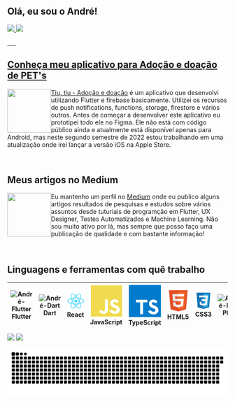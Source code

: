 ## Olá, eu sou o André!


 <div>
  <a href="https://github.com/AndreDrummer">
  <img height="180em" src="https://github-readme-stats.vercel.app/api?username=AndreDrummer&show_icons=true&theme=dark&include_all_commits=true&count_private=true"/>
  <img height="180em" src="https://github-readme-stats.vercel.app/api/top-langs/?username=AndreDrummer&layout=compact&langs_count=7&theme=dark"/>
</div>
 
&nbsp; &nbsp; &nbsp;

<div>
  <h2>Conheça meu aplicativo para Adoção e doação de PET's</h2>
 <p><a href="https://play.google.com/store/apps/details?id=com.anjasolutions.tiutiu&hl=pt_BR&gl=US"><img align="left" src="https://play-lh.googleusercontent.com/vKhzQDu77_d9-dXOSU6dNcgldCxO8IPphFWJSnnhv66bEZ6ZTUJGETmkFhbjHd92KQJK=w480-h960-rw" width="100" height="100"/>Tiu, tiu - Adoção e doação</a> é um aplicativo que desenvolvi utilizando Flutter e firebase basicamente. Utilizei os recursos de push notifications, functions, storage, firestore e vários outros. Antes de começar a desenvolver este aplicativo eu prototipei todo ele no Figma. Ele não está com código público ainda e atualmente está disponível apenas para Android, mas neste segundo semestre de 2022 estou trabalhando em uma atualização onde irei lançar a versão iOS na Apple Store.</p>
</div>
 
&nbsp; &nbsp; &nbsp;
 
<div>
  <h2>Meus artigos no Medium</h2>
 <p> Eu mantenho um perfil no <a href="https://medium.com/@andrfelipedrummer"><img align="left" src="https://cdn-icons-png.flaticon.com/512/5968/5968885.png" width="100" height="100"/>Medium</a> onde eu publico alguns artigos resultados de pesquisas e estudos sobre vários assuntos desde tuturiais de programção em Flutter, UX Designer, Testes Automatizados e Machine Learning. Não sou muito ativo por lá, mas sempre que posso faço uma publicação de qualidade e com bastante informação!</p>
</div>
 
&nbsp; &nbsp; &nbsp;

<h2>Linguagens e ferramentas com quê trabalho</h2>

| ![André-Flutter](https://user-images.githubusercontent.com/36930816/128072587-51be9299-a6d5-4312-b074-ec10f1db4669.png) Flutter | ![André-Dart](https://user-images.githubusercontent.com/36930816/128072659-3f2ea617-74a9-45e9-9aab-6133c66ebbd6.png) Dart | ![André-React](https://raw.githubusercontent.com/devicons/devicon/master/icons/react/react-original.svg) React | ![André-Js](https://raw.githubusercontent.com/devicons/devicon/master/icons/javascript/javascript-plain.svg) JavaScript | ![André-Ts](https://raw.githubusercontent.com/devicons/devicon/master/icons/typescript/typescript-plain.svg) TypeScript | ![André-HTML](https://raw.githubusercontent.com/devicons/devicon/master/icons/html5/html5-original.svg) HTML5 |![André-CSS](https://raw.githubusercontent.com/devicons/devicon/master/icons/css3/css3-original.svg) CSS3 | ![André-PHP](https://user-images.githubusercontent.com/36930816/128073221-5ee898e3-9555-44ec-890f-64ca5a2e493c.png) PHP | ![André-Kotlin](https://user-images.githubusercontent.com/36930816/128072780-4418617f-2f13-4449-ac81-d459f2cccc86.png) Kotlin |
| ------------ | ------------ | ------------ | ------------ | ------------ | ------------ | ------------ | ------------ | ------------ |
 
 
  <a href = "mailto:anprofelipe@"><img src="https://img.shields.io/badge/-Gmail-%23333?style=for-the-badge&logo=gmail&logoColor=white" target="_blank"></a>
  <a href="https://www.linkedin.com/in/andre-mobile-developer/" target="_blank"><img src="https://img.shields.io/badge/-LinkedIn-%230077B5?style=for-the-badge&logo=linkedin&logoColor=white" target="_blank"></a> 
 
  ![Snake animation](https://github.com/AndreDrummer/AndreDrummer/blob/output/github-contribution-grid-snake.svg)
 
</div>
